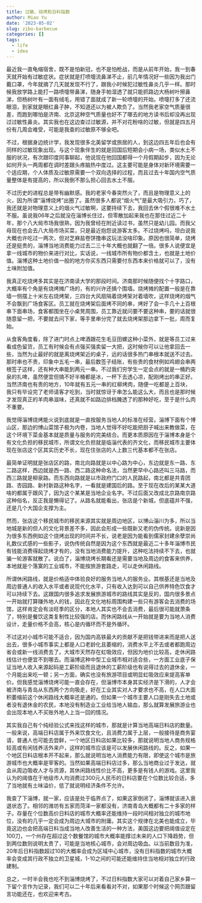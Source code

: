 ```yaml
---
title: 过敏、烧烤和日料指数
author: Miao Yu
date: '2023-05-02'
slug: zibo-barbecue
categories: []
tags:
  - life
  - idea
---
```


最近我一直龟缩宿舍，既不是怕新冠，也不是怕枪战，而是从前年开始，我一到春天就开始有过敏症状。症状就是打喷嚏流鼻涕不止，前几年情况好一些因为我出门戴口罩，今年就摘了几天就发现不行了，跟我小时候犯过敏性鼻炎几乎一样。那时候我放学路上能打一路喷嚏带鼻涕，随身手帕湿透了就只能抓路边大杨树叶擦鼻涕，但杨树叶有一面有绒毛，用错了面就成了新一轮喷嚏的开始。喷嚏打多了还流眼泪，到家就是眼红鼻子肿，不知道还以为被人欺负了。当然我老家空气质量很差，而跑到哪怕是济南、北京这种空气质量也好不了哪去的地方读书后却没再出现过过敏性鼻炎。其实我也在这边查过过敏源，并不对花粉啥的过敏，但就是四五月份有几周会难受，可能是我查的过敏原不够全吧。

不过，根据身边统计学，我发现很多北美留学或旅居的人，到这边四五年后也会有同样的过敏现象出现。与这个现象伴生的就是回国后短期会小病一场，类似水土不服的状况，有次跟印度同事聊起，他说现在他回国都得一个月假期起步，因为无论如何开头一两周都在调时差跟头疼脑热中度过。这主要可能是身体对新环境需要一个适应期，个人体质及过敏原需要一个双向选择的过程，而且过去十年国内空气质量整体是有提高的，所以我倒不那么担心回去水土不服。

不过历史的进程总是带有幽默感。我的老家今春突然火了，而且是物理意义上的火，因为所谓“淄博烧烤”出圈了。虽然很多人都说“烟火气”是最大吸引力，巧了，我还就是对物理意义上的烟火气过敏啊，这要持续下去，我回去休个假很难不水土不服。虽说我06年之后就没在淄博长住过，但零散加起来我也在那住过近二十年，那个八大局市场我很熟，因为我曾经在附近读过书，虽然只是幼儿园。而我父母现在也会去八大局市场买菜，只是最近抱怨说游客太多。不过烧烤吗，坦白说我大概也许吃过一两次，但对芝麻盐卷饼撸串这玩法没啥印象。原因也很简单，烧烤还是挺贵的，淄博当地消费能力过去二三十年大概也就翻了一倍。很多人说便宜是拿一线城市的物价来进行对比，实话说，一线城市所有物价都含土，也就是土地价值。淄博这种土地价值一般的地方你买东西只需要付东西本来价格就可以了，没有土味附加值。

我真正吃烧烤多其实是在济南读大学的那段时间。济南那时候随便找个十字路口，大概率有个角是有烧烤摊广场的，有的兴许还搞个围墙。烧烤摊的配置一般是在靠墙一侧摆上十米左右烧烤架，三四台大风扇隔着烧烤架对着墙吹，这样烧烤的烟气不会飘到广场食客区。员工就在烧烤架后面烤不同的串，烤好了会一手几十上百根串下面串场，食客都围坐在小桌凳周围，员工靠近就问要不要这种串，要的话就很随意留一把，不要就去问下家，等手里串分完了就去烧烤架那边拿下一批，周而复始。

从食客角度看，除了进门时点上啤酒跟花生毛豆田螺这种小菜外，就是等员工过来看成色留货，员工有时候会有点强买强卖留一大把，这时候你可以让他拿回去一些，当然为止最好的就是离烧烤架近的桌子，远的话很多热门串根本就送不过去。那时串也不贵，印象中五毛一串，最后数签子结账，有些贵的食材例如鸡翅会串两根签子这样，还有种大串能到两元一串。不过我们穷学生一定会点的就是一桶趵突泉的扎啤，虽然便宜但搞不好半桶都是冰，一杯下去透心凉，配刚烤出的串正好。当然济南也有贵的地方，10年就有五元一串的红柳烤肉，随便一吃都是上百块，我只有毕设完了老师请客才吃到，当时就惊讶于串怎么能这么大，而且也是那时候才发现真正的羊肉串滋味，还真就不如路边排档腌透了的那种好吃，至于是什么肉不重要。

我觉得淄博烧烤能火说到底就是一直按服务当地人的标准在经营。淄博下面有个博山区，那边的博山菜馆子极为内卷，当地人觉得不好吃能把厨子喊出来教做菜，在这个环境下菜金基本就是质量与服务的完美结合。而更本质原因在于淄博本身是个有文化负担的移民城市，所谓文化负担就是临淄代表的齐文化，而移民城市主要体现在张店这个区其实历史不长，现在住张店的人上数三代基本都不在张店。

最简单证明就是张店区的路，南北向路就是以中心路为中心，东边就是东一路、东二路这样，西边就是西一路、西二路这种命名法，当然更早中心路还叫三马路，而西三路就是柳泉路。而东西向路就是以市政府门口的人民路起，南北都是共青团路、杏园路、新村新路这种名字，一看就是建国后的路。至于现在改后的某某大道啥的都属于跟风了，因为这个某某是当地企业名字。不过后面又改成北京路南京路这种俗名，反正我是懒得记了。从路名就能看出，张店是个新城，但底蕴并不强，还是几个大国企支撑为主。

然而，张店这个移民城市的移民来源其实就是周边地区，以博山淄川为多，所以当地城是新的但人的文化背景差不多，因此会形成一些既新又老的伪传统。说新是因为很多东西例如这个烧烤出现的时间并不长，说老是因为能看到儒家封建余孽崇尚礼数仪式感的一些影子，说伪传统自然是因为这个东西就是最近二十多年淄博市民有钱能消费得起烧烤才有的，没有当地消费能力提升，这种吃法持续不下去，也就骗一轮游客就散了。说白了，淄博烧烤长期看还是需要当地及周边的食客来供养，本地就是个落寞的工业城市，不能按旅游套路走，可以走休闲路线。

所谓休闲路线，就是价格适中体验良好的服务当地人的服务业。其根基还是当地及周边普通人的收入水平或者说现代化水平，只有收入达到可以自己供养特色饮食才可以持续下去。这跟国内很多追求发展旅游城市的路线其实是反的，国内很多景点一开始就打算赚外地人的钱，因此在文化地标周围构建一些只有游客会去消费的场馆，这样肯定会有淡旺季的区分，本地人其实也不会去消费，最后很可能就萧条了，特别是餐饮这类复制性比较强的店。而休闲路线从一开始就是要为当地人消费设计，走量价格不会高，核心是内循环而不是外循环。

不过这对小城市可能不适合，因为国内高铁最大的贡献不是把钱带进来而是把人送出去，很多小城市事实上都是人口老龄化且萎缩的，消费水平上不去或者都跑周边省会或新一线消费去了。大城市天然存在虹吸效应，但因为地价比较高，走休闲路线估计也便宜不到哪去。而淄博这种中型工业城市相对适合些，一方面工业底子保证当地人收入来源起码是工薪阶级而且退休的工薪阶级也有说得过去的退休金，一个月能出来吃一顿；另一方面，确实也没有旅游项目或明显虹吸效应来提高客单价。但我感觉淄博烧烤可能一直会存在，但淄博市本身其实经济是下滑的，人才会被济南与青岛从东西两个方向吸走，好在工业其实对人才要求也不高，在人口大面积萎缩前这个休闲路线大概率还是通的。但如果一个城市主要人口是刚失去土地或者没有退休金的农民，本地没有制造业工业给当地人输血，那么就算发展旅游业也会出现本地人不买账外地人上当一回的情况。

其实我自己有个纯经验公式来找这样的城市，那就是计算当地高端日料店的数量。一般来说，高端日料店属于外来饮食文化，且消费力属于上层，一般接待是商务宴请，普通人也可能去尝鲜，一个地区日料店如果比较多，那就说明当地人商务规格较高或有闲钱养活外来户，这样的城市应该是可以发展休闲路线的。反之，如果一个地区日料店根本开不起来，那么就说明当地人消费能力有限，即使这个城市是旅游城市也大概率是宰客的。当然如果高端日料店过多，那么当地商业过于发达，就会从周边吸收人才与资源，其休闲路线性价比不高，更多是有钱人的游戏。这里我认为的阈值在于地级市人均消费过300元人民币的日料店要在个位数比较合适，多了当地就有土味溢价，低了就说明经济条件不允许。

我查了下淄博，就一家，应该是处于临界点了，如果这家倒闭了，淄博就该进入衰退状态了。相邻的潍坊有五家而菏泽一家都没有，济南青岛大概都有二十多家的样子。存量在个位数高价日料店的城市大概率还能维持一段时间相对独立的城市地位，没有的几乎一定会成为周边大城市的附庸。其实这个规律在北美也能成立，毕竟这边也会把高端日料当成当地人改善生活的一种方法，美国这边要把阈值设定在100刀，一个州存在超过这个数餐馆的城市大概率能撑过未来的人口下降趋势，但到两位数则说明太贵了，可能是当地核心城市，会对周边吸血。以当前数目为准，20年后日料指数超过10的大概率会成为区域中心城市，没有日料指数的城市大概率会变成其行政不独立的卫星城，1-10之间的可能还能维持住当地相对独立的行政建制。

总之，一时半会我也吃不到淄博烧烤了，不过日料指数大家可以对着自己家乡算一下留个言作为记录，我们可以二十年后来看看对不对，如果那个时候这个网页跟留言功能还在，也欢迎来考古。
